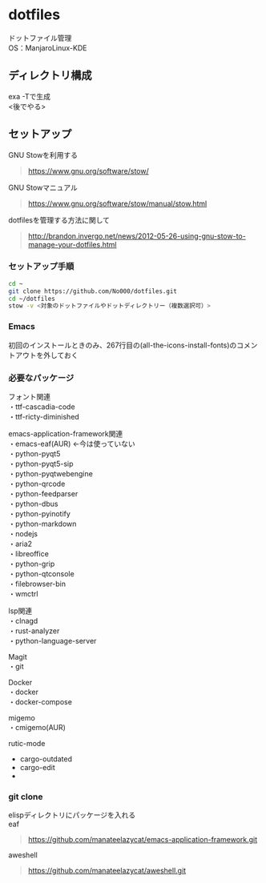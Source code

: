 # dotfiles  
ドットファイル管理  
OS：ManjaroLinux-KDE

## ディレクトリ構成  
exa -Tで生成  
<後でやる>

## セットアップ
GNU Stowを利用する
> https://www.gnu.org/software/stow/

GNU Stowマニュアル
> https://www.gnu.org/software/stow/manual/stow.html

dotfilesを管理する方法に関して
> http://brandon.invergo.net/news/2012-05-26-using-gnu-stow-to-manage-your-dotfiles.html

### セットアップ手順
```bash
cd ~
git clone https://github.com/No000/dotfiles.git
cd ~/dotfiles
stow -v <対象のドットファイルやドットディレクトリー（複数選択可）>
```

### Emacs  
初回のインストールときのみ、267行目の(all-the-icons-install-fonts)のコメントアウトを外しておく

### 必要なパッケージ
フォント関連  
・ttf-cascadia-code  
・ttf-ricty-diminished  

emacs-application-framework関連  
・emacs-eaf(AUR) <-今は使っていない   
・python-pyqt5  
・python-pyqt5-sip  
・python-pyqtwebengine  
・python-qrcode  
・python-feedparser  
・python-dbus  
・python-pyinotify  
・python-markdown  
・nodejs  
・aria2  
・libreoffice  
・python-grip  
・python-qtconsole  
・filebrowser-bin  
・wmctrl  

lsp関連  
・clnagd  
・rust-analyzer  
・python-language-server  

Magit  
・git  

Docker  
・docker  
・docker-compose  

migemo  
・cmigemo(AUR)  

rutic-mode  
- cargo-outdated
- cargo-edit
- 
### git clone  

elispディレクトリにパッケージを入れる  
eaf  
> https://github.com/manateelazycat/emacs-application-framework.git

aweshell  
> https://github.com/manateelazycat/aweshell.git  
